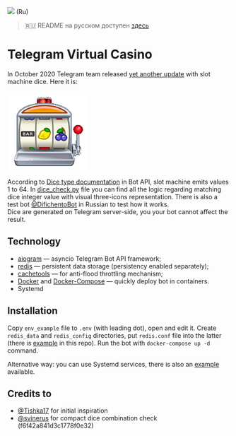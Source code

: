 [<img src="https://img.shields.io/badge/Telegram-%40DifichentoBot-blue">](https://t.me/DifichentoBot) (Ru)

> 🇷🇺 README на русском доступен [здесь](README.ru.md)

# Telegram Virtual Casino

In October 2020 Telegram team released [yet another update](https://telegram.org/blog/pinned-messages-locations-playlists) 
with slot machine dice. Here it is:

![slot machine dice](repo_images/slot_machine.png)

According to [Dice type documentation](https://core.telegram.org/bots/api#dice) in Bot API, slot machine 
emits values 1 to 64. In [dice_check.py](bot/dice_check.py) file you can find all the logic regarding 
matching dice integer value with visual three-icons representation. There is also a test bot [@DifichentoBot](https://t.me/difichentobot) 
in Russian to test how it works.  
Dice are generated on Telegram server-side, you your bot cannot affect the result.

## Technology

* [aiogram](https://github.com/aiogram/aiogram) — asyncio Telegram Bot API framework;
* [redis](https://redis.io) — persistent data storage (persistency enabled separately);
* [cachetools](https://cachetools.readthedocs.io/en/stable) — for anti-flood throttling mechanism;
* [Docker](https://www.docker.com) and [Docker-Compose](https://docs.docker.com/compose) — quickly deploy bot in containers.
* Systemd

## Installation

Copy `env_example` file to `.env` (with leading dot), open and edit it. Create `redis_data` and `redis_config` 
directories, put `redis.conf` file into the latter (there is [example](redis.example.conf) in this repo). 
Run the bot with `docker-compose up -d` command.

Alternative way: you can use Systemd services, there is also an [example](casino-bot.example.service) available.

## Credits to

* [@Tishka17](https://t.me/Tishka17) for initial inspiration
* [@svinerus](https://t.me/svinerus) for compact dice combination check (f6f42a841d3c1778f0e32)
